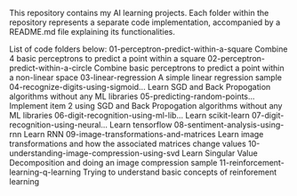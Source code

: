 This repository contains my AI learning projects.
Each folder within the repository represents a separate code implementation, accompanied by a README.md file explaining its functionalities.

List of code folders below:
01-perceptron-predict-within-a-square		Combine 4 basic perceptrons to predict a point within a square
02-perceptron-predict-within-a-circle		Combine basic perceptrons to predict a point within a non-linear space
03-linear-regression				A simple linear regression sample
04-recognize-digits-using-sigmoid...		Learn SGD and Back Propogation algorithms without any ML libraries
05-predicting-random-points...			Implement item 2 using SGD and Back Propogation algorithms without any ML libraries
06-digit-recognition-using-ml-lib...		Learn scikit-learn
07-digit-recognition-using-neural...		Learn tensorflow
08-sentiment-analysis-using-rnn			Learn RNN
09-image-transformations-and-matrices		Learn image transformations and how the associated matrices change values
10-understanding-image-compression-using-svd	Learn Singular Value Decomposition and doing an image compression sample
11-reinforcement-learning-q-learning		Trying to understand basic concepts of reinforement learning
